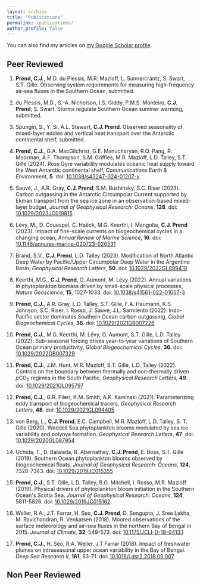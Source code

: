 ```yaml
---
layout: archive
title: "Publications"
permalink: /publications/
author_profile: false
---
```


You can also find my articles on <u><a href="https://scholar.google.com/citations?user=uyiGX5kAAAAJ&hl=en">my Google Scholar profile</a></u>.

## Peer Reviewed

1. **Prend, C.J.**, M.D. du Plessis, M.R. Mazloff, L. Sunnercrantz, S. Swart, S.T. Gille. Observing system requirements for measuring high-frequency air-sea fluxes in the Southern Ocean, submitted.

2. du Plessis, M.D., S.-A. Nicholson, I.S. Giddy, P.M.S. Monteiro, **C.J. Prend**, S. Swart. Storms regulate Southern Ocean summer warming, submitted.

3. Spungin, S., Y. Si, A.L. Stewart, **C.J. Prend**. Observed seasonality of mixed-layer eddies and vertical heat transport over the Antarctic continental shelf, submitted.

4. **Prend, C.J.**, G.A. MacGilchrist, G.E. Manucharyan, R.Q. Pang, R. Moorman, A.F. Thompson, S.M. Griffies, M.R. Mazloff, L.D. Talley, S.T. Gille (2024). Ross Gyre variability modulates oceanic heat supply toward the West Antarctic continental shelf, <em>Communications Earth & Environment</em>, <b>5</b>. doi: <a href="https://www.nature.com/articles/s43247-024-01207-y">10.1038/s43247-024-01207-y</a>

5. Sauvé, J., A.R. Gray, **C.J. Prend**, S.M. Bushinsky, S.C. Riser (2023). Carbon outgassing in the Antarctic Circumpolar Current supported by Ekman transport from the sea ice zone in an observation-based mixed-layer budget, <em>Journal of Geophysical Research: Oceans</em>, <b>128</b>. doi: <a href="https://agupubs.onlinelibrary.wiley.com/doi/10.1029/2023JC019815">10.1029/2023JC019815</a>

6. Lévy, M., D. Couespel, C. Haëck, M.G. Keerthi, I. Mangolte, **C.J. Prend** (2023). Impact of fine-scale currents on biogeochemical cycles in a changing ocean, <em>Annual Review of Marine Science</em>, <b>16</b>.  doi: <a href="https://www.annualreviews.org/doi/abs/10.1146/annurev-marine-020723-020531">10.1146/annurev-marine-020723-020531</a>

7. Brand, S.V., **C.J. Prend**, L.D. Talley (2023). Modification of North Atlantic Deep Water by Pacific/Upper Circumpolar Deep Water in the Argentine Basin, <em>Geophysical Research Letters</em>, <b>50</b>. doi: <a href="https://agupubs.onlinelibrary.wiley.com/doi/abs/10.1029/2022GL099419">10.1029/2022GL099419</a>	

8. Keerthi, M.G., **C.J. Prend**, O. Aumont, M. Lévy (2022). Annual variations in phytoplankton biomass driven by small-scale physical processes, <em>Nature Geoscience</em>, <b>15</b>, 1027-1033. doi: <a href="https://www.nature.com/articles/s41561-022-01057-3">10.1038/s41561-022-01057-3</a>

9. **Prend, C.J.**, A.R. Gray, L.D. Talley, S.T. Gille, F.A. Haumann, K.S. Johnson, S.C. Riser, I. Rosso, J. Sauvé, J.L. Sarmiento (2022). Indo-Pacific sector dominates Southern Ocean carbon outgassing, <em>Global Biogeochemical Cycles</em>, <b>36</b>. doi: <a href="https://agupubs.onlinelibrary.wiley.com/doi/10.1029/2021GB007226">10.1029/2021GB007226</a>

10. **Prend, C.J.**, M.G. Keerthi, M. Lévy, O. Aumont, S.T. Gille, L.D. Talley (2022). Sub-seasonal forcing drives year-to-year variations of Southern Ocean primary productivity, <em>Global Biogeochemical Cycles</em>, <b>36</b>. doi: <a href="https://agupubs.onlinelibrary.wiley.com/doi/10.1029/2022GB007329">10.1029/2022GB007329</a>

11. **Prend, C.J.**, J.M. Hunt, M.R. Mazloff, S.T. Gille, L.D. Talley (2022). Controls on the boundary between thermally and non-thermally driven <em>p</em>CO<sub>2</sub> regimes in the South Pacific, <em>Geophysical Research Letters</em>, <b>49</b>. doi: <a href="https://agupubs.onlinelibrary.wiley.com/doi/10.1029/2021GL095797">10.1029/2021GL095797</a>

12. **Prend, C.J.**, G.R. Flierl, K.M. Smith, A.K. Kaminski (2021). Parameterizing eddy transport of biogeochemical tracers, <em>Geophysical Research Letters</em>, <b>48</b>. doi: <a href="https://agupubs.onlinelibrary.wiley.com/doi/10.1029/2021GL094405">10.1029/2021GL094405</a>

13. von Berg, L., **C.J. Prend**, E.C. Campbell, M.R. Mazloff, L.D. Talley, S. T. Gille (2020). Weddell Sea phytoplankton blooms modulated by sea ice variability and polynya formation. <em>Geophysical Research Letters</em>, <b>47</b>. doi: <a href="https://agupubs.onlinelibrary.wiley.com/doi/abs/10.1029/2020GL087954">10.1029/2020GL087954</a>
  
14. Uchida, T., D. Balwada, R. Abernathey, **C.J. Prend**, E. Boss, S.T. Gille (2019). Southern Ocean phytoplankton blooms observed by biogeochemical floats. <em>Journal of Geophysical Research: Oceans</em>, <b>124</b>, 7328-7343. doi: <a href="https://agupubs.onlinelibrary.wiley.com/doi/full/10.1029/2019JC015355">10.1029/2019JC015355</a>

15. **Prend, C.J.**, S.T. Gille, L.D. Talley, B.G. Mitchell, I. Rosso, M.R. Mazloff (2019). Physical drivers of phytoplankton bloom initiation in the Southern Ocean's Scotia Sea. <em>Journal of Geophysical Research: Oceans</em>, <b>124</b>, 5811-5826. doi: <a href="https://agupubs.onlinelibrary.wiley.com/doi/full/10.1029/2019JC015162">10.1029/2019JC015162</a>

16. Weller, R.A., J.T. Farrar, H. Seo, **C.J. Prend**, D. Sengupta, J. Sree Lekha, M. Ravichandran, R. Venkatsen (2018). Moored observations of the surface meteorology and air-sea fluxes in the northern Bay of Bengal in 2015. <em>Journal of Climate</em>, <b>32</b>, 549-573. doi: <a href="https://journals.ametsoc.org/doi/abs/10.1175/JCLI-D-18-0413.1">10.1175/JCLI-D-18-0413.1</a>

17. **Prend, C.J.**, H. Seo, R.A. Weller, J.T Farrar (2018). Impact of freshwater plumes on intraseasonal upper ocean variability in the Bay of Bengal. <em>Deep Sea Research II</em>, <b>161</b>, 63-71. doi: <a href="https://www.sciencedirect.com/science/article/pii/S0967064517304010?via%3Dihub">10.1016/j.dsr2.2018.09.007</a>

## Non Peer Reviewed
